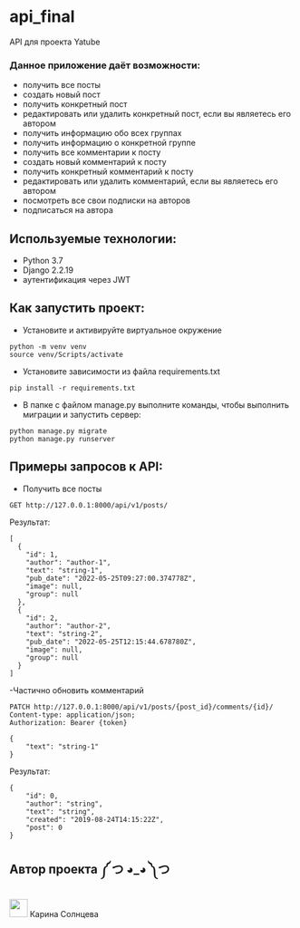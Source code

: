# api_final
API для проекта Yatube
### Данное приложение даёт **возможности**:
- получить все посты
- создать новый пост
- получить конкретный пост
- редактировать или удалить конкретный пост, если вы являетесь его автором
- получить информацию обо всех группах
- получить информацию о конкретной группе
- получить все комментарии к посту
- создать новый комментарий к посту
- получить конкретный комментарий к посту
- редактировать или удалить комментарий, если вы являетесь его автором
- посмотреть все свои подписки на авторов
- подписаться на автора

## Используемые технологии:
- Python 3.7
- Django 2.2.19
- аутентификация через JWT

## Как запустить проект:

- Установите и активируйте виртуальное окружение
```
python -m venv venv
source venv/Scripts/activate
``` 
- Установите зависимости из файла requirements.txt
```
pip install -r requirements.txt
```
- В папке с файлом manage.py выполните команды, чтобы выполнить миграции и запустить сервер:
```
python manage.py migrate
python manage.py runserver
```
## Примеры запросов к API:
- Получить все посты
```
GET http://127.0.0.1:8000/api/v1/posts/
```
Результат:
```
[
  {
    "id": 1,
    "author": "author-1",
    "text": "string-1",
    "pub_date": "2022-05-25T09:27:00.374778Z",
    "image": null,
    "group": null
  },
  {
    "id": 2,
    "author": "author-2",
    "text": "string-2",
    "pub_date": "2022-05-25T12:15:44.678780Z",
    "image": null,
    "group": null
  }
]
```
-Частично обновить комментарий
```
PATCH http://127.0.0.1:8000/api/v1/posts/{post_id}/comments/{id}/
Content-type: application/json;
Authorization: Bearer {token}

{
    "text": "string-1"
}
```
Результат:
```
{
    "id": 0,
    "author": "string",
    "text": "string",
    "created": "2019-08-24T14:15:22Z",
    "post": 0
}
```

## Автор проекта ༼ つ ◕_◕ ༽つ
[<img height="32" width="32" src="https://simpleicons.org/icons/telegram.svg" />](https://t.me/solar_ka) Карина Солнцева 
